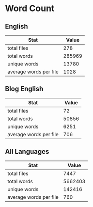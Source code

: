 # Word Count

## English

Stat | Value
---- | -----
total files | 278
total words | 285969
unique words | 13780
average words per file | 1028

## Blog English

Stat | Value
---- | -----
total files | 72
total words | 50856
unique words | 6251
average words per file | 706

## All Languages

Stat | Value
---- | -----
total files | 7447
total words | 5662403
unique words | 142416
average words per file | 760

